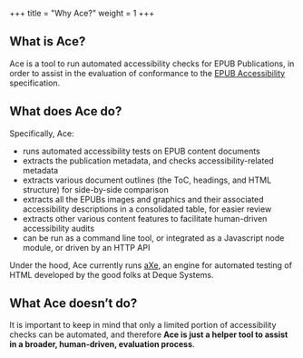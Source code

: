 +++
title = "Why Ace?"
weight = 1
+++

## What is Ace?

Ace is a tool to run automated accessibility checks for EPUB Publications, in order to assist in the evaluation of conformance to the [EPUB Accessibility](http://www.idpf.org/epub/latest/accessibility) specification.

## What does Ace do?

Specifically, Ace:

- runs automated accessibility tests on EPUB content documents
- extracts the publication metadata, and checks accessibility-related metadata 
- extracts various document outlines (the ToC, headings, and HTML structure) for side-by-side comparison 
- extracts all the EPUBs images and graphics and their associated accessibility descriptions in a consolidated table, for easier review 
- extracts other various content features to facilitate human-driven accessibility audits 
- can be run as a command line tool, or integrated as a Javascript node module, or driven by an HTTP API

Under the hood, Ace currently runs [aXe](https://github.com/dequelabs/axe-core), an engine for automated testing of HTML developed by the good folks at Deque Systems.


## What Ace doesn’t do?

It is important to keep in mind that only a limited portion of accessibility checks can be automated, and therefore __Ace is just a helper tool to assist in a broader, human-driven, evaluation process__.
